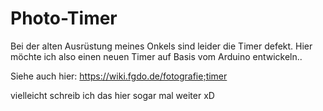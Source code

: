 # Photo-Timer
Bei der alten Ausrüstung meines Onkels sind leider die Timer defekt.
Hier möchte ich also einen neuen Timer auf Basis vom Arduino entwickeln..

Siehe auch hier: https://wiki.fgdo.de/fotografie;timer

vielleicht schreib ich das hier sogar mal weiter xD
